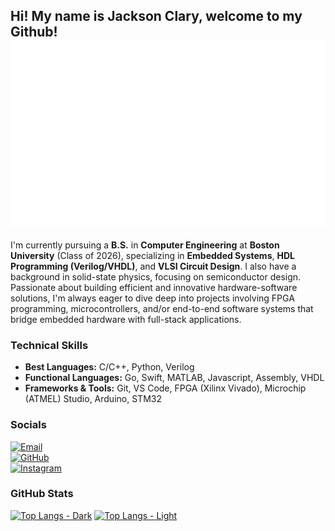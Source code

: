 ## Hi! My name is Jackson Clary, welcome to my Github! ![Isometric Activity](https://github.com/tolliv3r/tolliv3r/blob/main/github-metrics.svg)

I'm currently pursuing a **B.S.** in **Computer Engineering** at **Boston University** (Class of 2026), specializing in **Embedded Systems**, **HDL Programming (Verilog/VHDL)**, and **VLSI Circuit Design**. I also have a background in solid-state physics, focusing on semiconductor design. Passionate about building efficient and innovative hardware-software solutions, I'm always eager to dive deep into projects involving FPGA programming, microcontrollers, and/or end-to-end software systems that bridge embedded hardware with full-stack applications.

### Technical Skills
- **Best Languages:** C/C++, Python, Verilog
- **Functional Languages:** Go, Swift, MATLAB, Javascript, Assembly, VHDL
- **Frameworks & Tools:** Git, VS Code, FPGA (Xilinx Vivado), Microchip (ATMEL) Studio, Arduino, STM32

### Socials

[![Email](https://img.shields.io/badge/Email-tolliv3r@icloud.com-red?logo=gmail&logoColor=white)](mailto:tolliv3r@icloud.com)  
[![GitHub](https://img.shields.io/badge/GitHub-@tolliv3r-181717?logo=github&logoColor=white)](https://github.com/tolliv3r)  
[![Instagram](https://img.shields.io/badge/Instagram-@lamblord1738-purple?logo=instagram&logoColor=white)](https://instagram.com/lamblord1738)

### GitHub Stats

[![Top Langs - Dark](https://github-readme-stats.vercel.app/api/top-langs/?username=tolliv3r&hide=Makefile&card_width=1000&theme=omni#gh-dark-mode-only)](https://github.com/anuraghazra/github-readme-stats#gh-dark-mode-only)
[![Top Langs - Light](https://github-readme-stats.vercel.app/api/top-langs/?username=tolliv3r&hide=Makefile&card_width=1000&theme=buefy#gh-light-mode-only)](https://github.com/anuraghazra/github-readme-stats#gh-light-mode-only)
